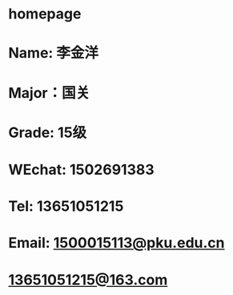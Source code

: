 # homepage
# Name: 李金洋
# Major：国关
# Grade: 15级
# WEchat: 1502691383
# Tel: 13651051215
# Email: 1500015113@pku.edu.cn   
#        13651051215@163.com
